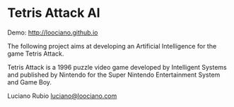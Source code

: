 Tetris Attack AI
================

Demo: http://loociano.github.io

The following project aims at developing an Artificial Intelligence for the game Tetris Attack.

Tetris Attack is a 1996 puzzle video game developed by Intelligent Systems and published by Nintendo for the Super Nintendo Entertainment System and Game Boy.

Luciano Rubio <luciano@loociano.com>
